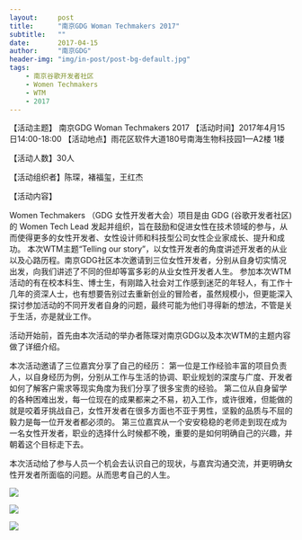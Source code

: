 ```yaml
---
layout:     post
title:      "南京GDG Woman Techmakers 2017"
subtitle:   ""
date:       2017-04-15
author:     "南京GDG"
header-img: "img/in-post/post-bg-default.jpg"
tags:
    - 南京谷歌开发者社区
    - Women Techmakers
    - WTM
    - 2017
---
```


【活动主题】 南京GDG Woman Techmakers 2017
【活动时间】2017年4月15日14:00-18:00
【活动地点】雨花区软件大道180号南海生物科技园1—A2楼 1楼

【活动人数】30人

【活动组织者】陈琛，褚福玺，王红杰

【活动内容】

Women Techmakers （GDG 女性开发者大会）项目是由 GDG (谷歌开发者社区) 的 Women Tech Lead 发起并组织，旨在鼓励和促进女性在技术领域的参与，从而使得更多的女性开发者、女性设计师和科技型公司女性企业家成长、提升和成功。
本次WTM主题“Telling our story”，以女性开发者的角度讲述开发者的从业以及心路历程。南京GDG社区本次邀请到三位女性开发者，分别从自身切实情况出发，向我们讲述了不同的但却等富多彩的从业女性开发者人生。
参加本次WTM活动的有在校本科生、博士生，有刚踏入社会对工作感到迷茫的年轻人，有工作十几年的资深人士，也有想要告别过去重新创业的冒险者，虽然规模小，但更能深入探讨参加活动的不同开发者自身的问题，最终可能为他们寻得新的想法，不管是关于生活，亦是就业工作。

活动开始前，首先由本次活动的举办者陈琛对南京GDG以及本次WTM的主题内容做了详细介绍。

本次活动邀请了三位嘉宾分享了自己的经历：
第一位是工作经验丰富的项目负责人，以自身经历为例，分别从工作与生活的协调、职业规划的深度与广度、开发者如何了解客户需求等现实角度为我们分享了很多宝贵的经验。
第二位从自身留学的各种困难出发，每一位现在的成果都来之不易，初入工作，或许很难，但能做的就是咬着牙挑战自己，女性开发者在很多方面也不亚于男性，坚毅的品质与不屈的毅力是每一位开发者都必须的。
第三位嘉宾从一个安安稳稳的老师走到现在成为一名女性开发者，职业的选择什么时候都不晚，重要的是如何明确自己的兴趣，并朝着这个目标走下去。

本次活动给了参与人员一个机会去认识自己的现状，与嘉宾沟通交流，并更明确女性开发者所面临的问题。从而思考自己的人生。

![](https://uc0.chinagdg.com/attachment/forum/201705/07/205235brqvv12cyai2crcw.png)

![](https://uc0.chinagdg.com/attachment/forum/201705/07/205325yv96it6t6dvkit0m.png)

![](https://uc0.chinagdg.com/attachment/forum/201705/07/205404ot2zi6pjt7iyx7tr.png)
